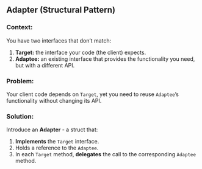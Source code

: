 ## Adapter (Structural Pattern)

### Context:

You have two interfaces that don’t match:
1. **Target:** the interface your code (the client) expects.
2. **Adaptee:** an existing interface that provides the functionality you need, but with a different API.

### Problem:

Your client code depends on `Target`, yet you need to reuse `Adaptee`’s functionality without changing its API.

### Solution:

Introduce an **Adapter** - a struct that:
1. **Implements** the `Target` interface.
2. Holds a reference to the `Adaptee`.
3. In each `Target` method, **delegates** the call to the corresponding `Adaptee` method.
